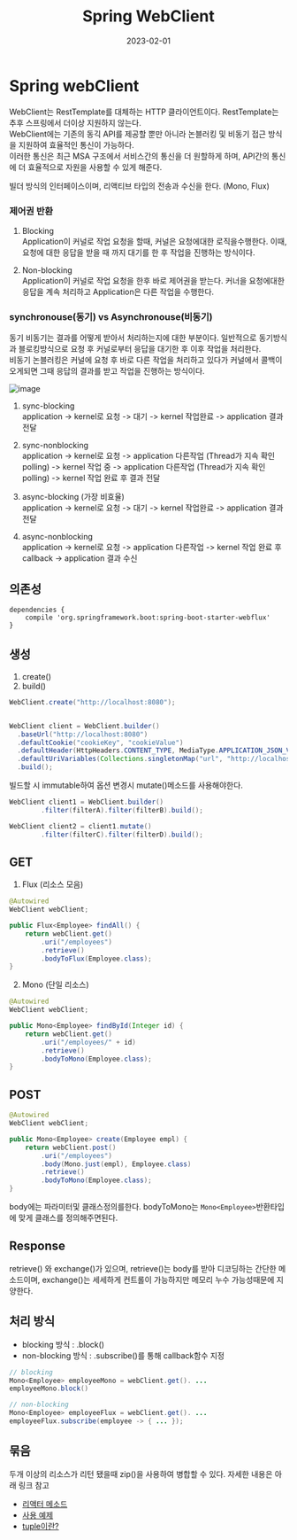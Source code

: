 ﻿---
layout: post
title: "Spring WebClient"
date: 2023-02-01
categories: [JAVA, Spring]
---

# Spring webClient

WebClient는 RestTemplate를 대체하는 HTTP 클라이언트이다. RestTemplate는 추후 스프링에서 더이상 지원하지 않는다. <br/>
WebClient에는 기존의 동긱 API를 제공할 뿐만 아니라 논블러킹 및 비동기 접근 방식을 지원하여 효율적인 통신이 가능하다.<br/>
이러한 통신은 최근 MSA 구조에서 서비스간의 통신을 더 원할하게 하며, API간의 통신에 더 효율적으로 자원을 사용할 수 있게 해준다.<br/>

빌더 방식의 인터페이스이며, 리액티브 타입의 전송과 수신을 한다. (Mono, Flux)<br/>

### 제어권 반환

1. Blocking<br/>
   Application이 커널로 작업 요청을 할때, 커널은 요청에대한 로직을수행한다. 이때, 요청에 대한 응답을 받을 때 까지 대기를 한 후 작업을 진행하는 방식이다.

2. Non-blocking<br/>
   Application이 커널로 작업 요청을 한후 바로 제어권을 받는다. 커너을 요청에대한 응답을 계속 처리하고 Application은 다른 작업을 수행한다.

### synchronouse(동기) vs Asynchronouse(비동기)

동기 비동기는 결과를 어떻게 받아서 처리하는지에 대한 부분이다. 일반적으로 동기방식과 블로킹방식으로 요청 후 커널로부터 응답을 대기한 후 이후 작업을 처리한다. <br/>
비동기 논블러킹은 커널에 요청 후 바로 다른 작업을 처리하고 있다가 커널에서 콜백이 오게되면 그때 응답의 결과를 받고 작업을 진행하는 방식이다.

![image](https://user-images.githubusercontent.com/65350890/216325533-41cdf116-dec2-4528-9538-f0efd6c0dd43.png)

1. sync-blocking<br/>
   application -> kernel로 요청 -> 대기 -> kernel 작업완료 -> application 결과 전달

2. sync-nonblocking<br/>
   application -> kernel로 요청 -> application 다른작업 (Thread가 지속 확인 polling) -> kernel 작업 중 -> application 다른작업 (Thread가 지속 확인 polling) -> kernel 작업 완료 후 결과 전달

3. async-blocking (가장 비효율)<br/>
   application -> kernel로 요청 -> 대기 -> kernel 작업완료 -> application 결과 전달

4. async-nonblocking<br/>
   application -> kernel로 요청 -> application 다른작업 -> kernel 작업 완료 후 callback -> application 결과 수신

## 의존성

```
dependencies {
    compile 'org.springframework.boot:spring-boot-starter-webflux'
}
```

## 생성

1. create()
2. build()

```java
WebClient.create("http://localhost:8080");


WebClient client = WebClient.builder()
  .baseUrl("http://localhost:8080")
  .defaultCookie("cookieKey", "cookieValue")
  .defaultHeader(HttpHeaders.CONTENT_TYPE, MediaType.APPLICATION_JSON_VALUE)
  .defaultUriVariables(Collections.singletonMap("url", "http://localhost:8080"))
  .build();
```

빌드할 시 immutable하여 옵션 변경시 mutate()메소드를 사용해야한다.

```java
WebClient client1 = WebClient.builder()
        .filter(filterA).filter(filterB).build();

WebClient client2 = client1.mutate()
        .filter(filterC).filter(filterD).build();

```

## GET

1. Flux (리소스 모음)

```java
@Autowired
WebClient webClient;

public Flux<Employee> findAll() {
	return webClient.get()
		.uri("/employees")
		.retrieve()
		.bodyToFlux(Employee.class);
}
```

2. Mono (단일 리소스)

```java
@Autowired
WebClient webClient;

public Mono<Employee> findById(Integer id) {
	return webClient.get()
		.uri("/employees/" + id)
		.retrieve()
		.bodyToMono(Employee.class);
}

```

## POST

```java
@Autowired
WebClient webClient;

public Mono<Employee> create(Employee empl) {
	return webClient.post()
		.uri("/employees")
		.body(Mono.just(empl), Employee.class)
		.retrieve()
		.bodyToMono(Employee.class);
}
```

body에는 파라미터및 클래스정의를한다. bodyToMono는 `Mono<Employee>`반환타입에 맞게 클래스를 정의해주면된다.

## Response

retrieve() 와 exchange()가 있으며, retrieve()는 body를 받아 디코딩하는 간단한 메소드이며, exchange()는 세세하게 컨트롤이 가능하지만 메모리 누수 가능성때문에 지양한다.

## 처리 방식

- blocking 방식 : .block()
- non-blocking 방식 : .subscribe()를 통해 callback함수 지정

```java
// blocking
Mono<Employee> employeeMono = webClient.get(). ...
employeeMono.block()

// non-blocking
Mono<Employee> employeeFlux = webClient.get(). ...
employeeFlux.subscribe(employee -> { ... });

```

## 묶음

두개 이상의 리소스가 리턴 됐을때 zip()을 사용하여 병합할 수 있다.
자세한 내용은 아래 링크 참고

- [리액터 메소드](https://wecandev.tistory.com/60)
- [사용 예제](https://github.com/toy-factory/bap-pool/tree/develop/bap-pool-server/src/main/java/com/toyfactory/bappool)
- [tuple이란?](https://projectreactor.io/docs/core/release/api/reactor/util/function/package-summary.html)
